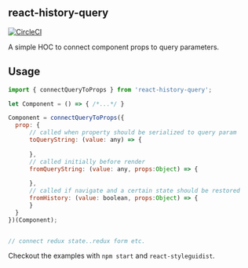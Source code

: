 react-history-query
-------------------

[![CircleCI](https://img.shields.io/circleci/project/github/BowlingX/react-history-query.svg?style=flat-square)](https://circleci.com/gh/BowlingX/react-history-query)

A simple HOC to connect component props to query parameters.

## Usage

```javascript
import { connectQueryToProps } from 'react-history-query';

let Component = () => { /*...*/ }

Component = connectQueryToProps({
  prop: {
      // called when property should be serialized to query param
      toQueryString: (value: any) => {
        
      },
      // called initially before render
      fromQueryString: (value: any, props:Object) => {
        
      },
      // called if navigate and a certain state should be restored
      fromHistory: (value: boolean, props:Object) => {
      }
  } 
})(Component);


// connect redux state..redux form etc.

```

Checkout the examples with `npm start` and `react-styleguidist`.